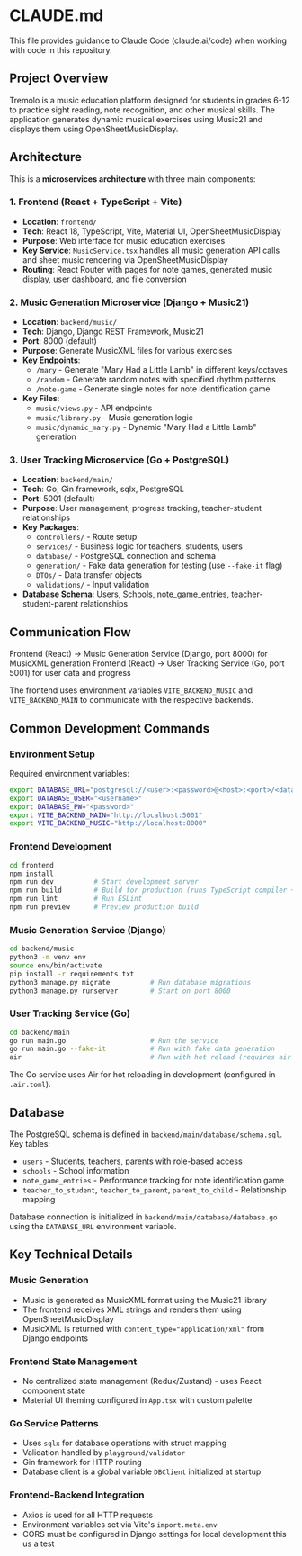 # CLAUDE.md

This file provides guidance to Claude Code (claude.ai/code) when working with code in this repository.

## Project Overview

Tremolo is a music education platform designed for students in grades 6-12 to practice sight reading, note recognition, and other musical skills. The application generates dynamic musical exercises using Music21 and displays them using OpenSheetMusicDisplay.

## Architecture

This is a **microservices architecture** with three main components:

### 1. Frontend (React + TypeScript + Vite)
- **Location**: `frontend/`
- **Tech**: React 18, TypeScript, Vite, Material UI, OpenSheetMusicDisplay
- **Purpose**: Web interface for music education exercises
- **Key Service**: `MusicService.tsx` handles all music generation API calls and sheet music rendering via OpenSheetMusicDisplay
- **Routing**: React Router with pages for note games, generated music display, user dashboard, and file conversion

### 2. Music Generation Microservice (Django + Music21)
- **Location**: `backend/music/`
- **Tech**: Django, Django REST Framework, Music21
- **Port**: 8000 (default)
- **Purpose**: Generate MusicXML files for various exercises
- **Key Endpoints**:
  - `/mary` - Generate "Mary Had a Little Lamb" in different keys/octaves
  - `/random` - Generate random notes with specified rhythm patterns
  - `/note-game` - Generate single notes for note identification game
- **Key Files**:
  - `music/views.py` - API endpoints
  - `music/library.py` - Music generation logic
  - `music/dynamic_mary.py` - Dynamic "Mary Had a Little Lamb" generation

### 3. User Tracking Microservice (Go + PostgreSQL)
- **Location**: `backend/main/`
- **Tech**: Go, Gin framework, sqlx, PostgreSQL
- **Port**: 5001 (default)
- **Purpose**: User management, progress tracking, teacher-student relationships
- **Key Packages**:
  - `controllers/` - Route setup
  - `services/` - Business logic for teachers, students, users
  - `database/` - PostgreSQL connection and schema
  - `generation/` - Fake data generation for testing (use `--fake-it` flag)
  - `DTOs/` - Data transfer objects
  - `validations/` - Input validation
- **Database Schema**: Users, Schools, note_game_entries, teacher-student-parent relationships

## Communication Flow

Frontend (React) → Music Generation Service (Django, port 8000) for MusicXML generation
Frontend (React) → User Tracking Service (Go, port 5001) for user data and progress

The frontend uses environment variables `VITE_BACKEND_MUSIC` and `VITE_BACKEND_MAIN` to communicate with the respective backends.

## Common Development Commands

### Environment Setup
Required environment variables:
```bash
export DATABASE_URL="postgresql://<user>:<password>@<host>:<port>/<database>"
export DATABASE_USER="<username>"
export DATABASE_PW="<password>"
export VITE_BACKEND_MAIN="http://localhost:5001"
export VITE_BACKEND_MUSIC="http://localhost:8000"
```

### Frontend Development
```bash
cd frontend
npm install
npm run dev          # Start development server
npm run build        # Build for production (runs TypeScript compiler + Vite build)
npm run lint         # Run ESLint
npm run preview      # Preview production build
```

### Music Generation Service (Django)
```bash
cd backend/music
python3 -m venv env
source env/bin/activate
pip install -r requirements.txt
python3 manage.py migrate          # Run database migrations
python3 manage.py runserver        # Start on port 8000
```

### User Tracking Service (Go)
```bash
cd backend/main
go run main.go                     # Run the service
go run main.go --fake-it           # Run with fake data generation
air                                # Run with hot reload (requires air CLI)
```

The Go service uses Air for hot reloading in development (configured in `.air.toml`).

## Database

The PostgreSQL schema is defined in `backend/main/database/schema.sql`. Key tables:
- `users` - Students, teachers, parents with role-based access
- `schools` - School information
- `note_game_entries` - Performance tracking for note identification game
- `teacher_to_student`, `teacher_to_parent`, `parent_to_child` - Relationship mapping

Database connection is initialized in `backend/main/database/database.go` using the `DATABASE_URL` environment variable.

## Key Technical Details

### Music Generation
- Music is generated as MusicXML format using the Music21 library
- The frontend receives XML strings and renders them using OpenSheetMusicDisplay
- MusicXML is returned with `content_type="application/xml"` from Django endpoints

### Frontend State Management
- No centralized state management (Redux/Zustand) - uses React component state
- Material UI theming configured in `App.tsx` with custom palette

### Go Service Patterns
- Uses `sqlx` for database operations with struct mapping
- Validation handled by `playground/validator`
- Gin framework for HTTP routing
- Database client is a global variable `DBClient` initialized at startup

### Frontend-Backend Integration
- Axios is used for all HTTP requests
- Environment variables set via Vite's `import.meta.env`
- CORS must be configured in Django settings for local development
this us a test
